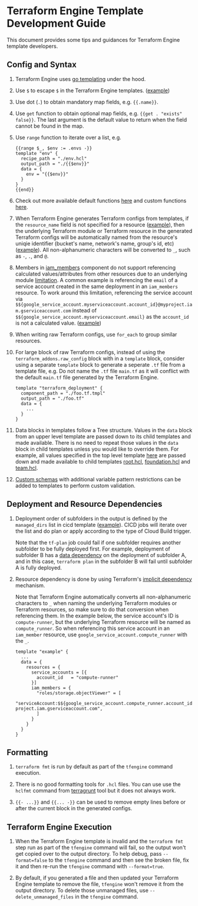 # Terraform Engine Template Development Guide

This document provides some tips and guidances for Terraform Engine template
developers.

## Config and Syntax

1. Terraform Engine uses [go templating](https://golang.org/pkg/text/template/)
    under the hood.

1. Use `$` to escape `$` in the Terraform Engine templates.
    ([example](https://github.com/GoogleCloudPlatform/healthcare-data-protection-suite/blob/dd2464e1a293b0bc549ef34d0c73787e798e88ba/examples/tfengine/modules/team.hcl#L46))

1. Use dot (`.`) to obtain mandatory map fields, e.g. `{{.name}}`.

1. Use `get` function to obtain optional map fields, e.g. `{{get . "exists"
    false}}`. The last argument is the default value to return when the field
    cannot be found in the map.

1. Use `range` function to iterate over a list, e.g.

    ```hcl
    {{range $_, $env := .envs -}}
    template "env" {
      recipe_path = "./env.hcl"
      output_path = "./{{$env}}"
      data = {
        env = "{{$env}}"
      }
    }
    {{end}}
    ```

1. Check out more available default functions
    [here](https://golang.org/pkg/text/template/#hdr-Functions) and custom
    functions
    [here](https://github.com/GoogleCloudPlatform/healthcare-data-protection-suite/blob/master/internal/template/funcmap.go).

1. When Terraform Engine generates Terraform configs from templates, if the
    `resource_name` field is not specified for a resource
    ([example](https://github.com/GoogleCloudPlatform/healthcare-data-protection-suite/blob/dd2464e1a293b0bc549ef34d0c73787e798e88ba/examples/tfengine/modules/foundation.hcl#L62)),
    then the underlying Terraform module or Terraform resource in the generated
    Terraform configs will be automatically named from the resource's uniqie
    identifier (bucket's name, network's name, group's id, etc)
    ([example](https://github.com/GoogleCloudPlatform/healthcare-data-protection-suite/blob/dd2464e1a293b0bc549ef34d0c73787e798e88ba/examples/tfengine/generated/team/groups/main.tf#L43)).
    All non-alphanumeric characters will be converted to `_`, such as `-`, `.`,
    and `@`.

1. Members in
    [iam_members](https://github.com/GoogleCloudPlatform/healthcare-data-protection-suite/blob/dd2464e1a293b0bc549ef34d0c73787e798e88ba/examples/tfengine/modules/team.hcl#L209)
    component do not support referencing calculated values/attributes from other
    resources due to an underlying module
    [limitation](https://github.com/terraform-google-modules/terraform-google-iam#referencing-valuesattributes-from-other-resources).
    A common example is referencing the `email` of a service account created in
    the same deployment in an `iam_members` resource. To work around this
    limitation, referencing the service account via
    `$${google_service_account.myserviceaccount.account_id}@myproject.iam.gserviceaccount.com`
    instead of `$${google_service_account.myserviceaccount.email}` as the
    `account_id` is not a calculated value.
    ([example](https://github.com/GoogleCloudPlatform/healthcare-data-protection-suite/blob/dd2464e1a293b0bc549ef34d0c73787e798e88ba/examples/tfengine/modules/team.hcl#L212))

1. When writing raw Terraform configs, use `for_each` to group similar
    resources.

1. For large block of raw Terraform configs, instead of using the
    `terraform_addons.raw_config` block with in a `template` block, consider
    using a separate `template` block to generate a seperate `.tf` file from a
    template file, e.g. Do not name the `.tf` file `main.tf` as it will conflict
    with the default `main.tf` file generated by the Terraform Engine.

    ```hcl
    template "terraform_deployment" {
      component_path = "./foo.tf.tmpl"
      output_path = "./foo.tf"
      data = {
        ...
      }
    }
    ```

1. Data blocks in templates follow a Tree structure. Values in the `data` block
    from an upper level template are passed down to its child templates and made
    available. There is no need to repeat those values in the `data` block in
    child templates unless you would like to override them. For example, all
    values specified in the top level template
    [here](https://github.com/GoogleCloudPlatform/healthcare-data-protection-suite/blob/dd2464e1a293b0bc549ef34d0c73787e798e88ba/examples/tfengine/team.hcl#L17)
    are passed down and made available to child templates
    [root.hcl](https://github.com/GoogleCloudPlatform/healthcare-data-protection-suite/blob/dd2464e1a293b0bc549ef34d0c73787e798e88ba/examples/tfengine/modules/root.hcl),
    [foundation.hcl](https://github.com/GoogleCloudPlatform/healthcare-data-protection-suite/blob/dd2464e1a293b0bc549ef34d0c73787e798e88ba/examples/tfengine/modules/foundation.hcl)
    and
    [team.hcl](https://github.com/GoogleCloudPlatform/healthcare-data-protection-suite/blob/dd2464e1a293b0bc549ef34d0c73787e798e88ba/examples/tfengine/modules/team.hcl).

1. [Custom schemas](https://github.com/GoogleCloudPlatform/healthcare-data-protection-suite/blob/dd2464e1a293b0bc549ef34d0c73787e798e88ba/examples/tfengine/modules/root.hcl#L15)
    with additional variable pattern restrictions can be added to templates to
    perform custom validation.

## Deployment and Resource Dependencies

1. Deployment order of subfolders in the output is defined by the
    `managed_dirs` list in cicd template
    ([example](https://github.com/GoogleCloudPlatform/healthcare-data-protection-suite/blob/dd2464e1a293b0bc549ef34d0c73787e798e88ba/examples/tfengine/multi_envs.hcl#L141)).
    CICD jobs will iterate over the list and do plan or apply according to the
    type of Cloud Build trigger.

    Note that the `tf-plan` job could fail if one subfolder requires another
    subfolder to be fully deployed first. For example, deployment of subfolder B
    has a
    [data dependency](https://www.terraform.io/docs/language/data-sources/index.html)
    on the deployment of subfolder A, and in this case, `terraform plan` in the
    subfolder B will fail until subfolder A is fully deployed.

1. Resource dependency is done by using Terraform's
    [implicit dependency](https://learn.hashicorp.com/tutorials/terraform/dependencies#manage-implicit-dependencies)
    mechanism.

    Note that Terraform Engine automatically converts all non-alphanumeric
    characters to `_` when naming the underlying Terraform modules or Terraform
    resources, so make sure to do that conversion when referencing them. In the
    example below, the service account's ID is `compute-runner`, but the
    underlying Terraform resource will be named as `compute_runner`. So when
    referencing this service account in an `iam_member` resource, use
    `google_service_account.compute_runner` with the `_`.

    ```hcl
    template "example" {
      ...
      data = {
        resources = {
          service_accounts = [{
            account_id   = "compute-runner"
          }]
          iam_members = {
            "roles/storage.objectViewer" = [
              "serviceAccount:$${google_service_account.compute_runner.account_id}@my-project.iam.gserviceaccount.com",
            ]
          }
        }
      }
    }
    ```

## Formatting

1. `terraform fmt` is run by default as part of the `tfengine` command
    execution.

1. There is no good formatting tools for `.hcl` files. You can use use the
    `hclfmt` command from [terragrunt](https://terragrunt.gruntwork.io/) tool
    but it does not always work.

1. `{{- ...}}` and `{{... -}}` can be used to remove empty lines before or
    after the current block in the generated configs.

## Terraform Engine Execution

1. When the Terraform Engine template is invalid and the `terraform fmt` step
    run as part of the `tfengine` command will fail, so the output won't get
    copied over to the output directory. To help debug, pass `--format=false` to
    the `tfengine` command and then see the broken file, fix it and then re-run
    the `tfengine` command with `--format=true`.

1. By default, if you generated a file and then updated your Terraform Engine
    template to remove the file, `tfengine` won't remove it from the output
    directory. To delete those unmanaged files, use `--delete_unmanaged_files`
    in the `tfengine` command.
